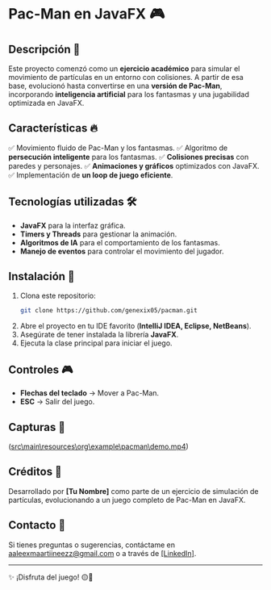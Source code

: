 # Pac-Man en JavaFX 🎮

## Descripción 📌
Este proyecto comenzó como un **ejercicio académico** para simular el movimiento de partículas en un entorno con colisiones. A partir de esa base, evolucionó hasta convertirse en una **versión de Pac-Man**, incorporando **inteligencia artificial** para los fantasmas y una jugabilidad optimizada en JavaFX.

## Características 🔥
✅ Movimiento fluido de Pac-Man y los fantasmas.
✅ Algoritmo de **persecución inteligente** para los fantasmas.
✅ **Colisiones precisas** con paredes y personajes.
✅ **Animaciones y gráficos** optimizados con JavaFX.
✅ Implementación de **un loop de juego eficiente**.

## Tecnologías utilizadas 🛠️
- **JavaFX** para la interfaz gráfica.
- **Timers y Threads** para gestionar la animación.
- **Algoritmos de IA** para el comportamiento de los fantasmas.
- **Manejo de eventos** para controlar el movimiento del jugador.

## Instalación 🚀
1. Clona este repositorio:
   ```bash
   git clone https://github.com/genexix05/pacman.git
   ```
2. Abre el proyecto en tu IDE favorito (**IntelliJ IDEA, Eclipse, NetBeans**).
3. Asegúrate de tener instalada la librería **JavaFX**.
4. Ejecuta la clase principal para iniciar el juego.

## Controles 🎮
- **Flechas del teclado** → Mover a Pac-Man.
- **ESC** → Salir del juego.

## Capturas 📸
([src\main\resources\org\example\pacman\demo.mp4](https://youtu.be/VJ6h-A1wXxc))

## Créditos 🙌
Desarrollado por **[Tu Nombre]** como parte de un ejercicio de simulación de partículas, evolucionando a un juego completo de Pac-Man en JavaFX.

## Contacto 📩
Si tienes preguntas o sugerencias, contáctame en aaleexmaartiineezz@gmail.com o a través de [\[LinkedIn\]](https://www.linkedin.com/in/alejandro-martinez-navarro/).

---

✨ ¡Disfruta del juego! 🟡👻
